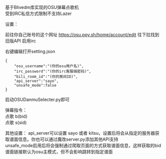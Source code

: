 基于Blivedm库实现的OSU弹幕点歌机  
受到IRC私信方式限制不支持Lazer


设置：

前往你自己账号的这个网址
https://osu.ppy.sh/home/account/edit
往下拉找到 旧版API 启用irc

右键编辑打开setting.json
```
{
    "osu_username":"(你的osu用户名)",
    "irc_password":"(你的irc客服端密码)",
    "bili_room_id":"(你的房间ID)",
    "api_server":"sayo",
    "unsafe_mode":false
}
```
启动OSUDanmuSelecter.py即可

弹幕指令：  
点歌 b(bid)  
点歌 s(sid)

其他设置：
api_server可以设置 sayo 或者 kitsu，设置后将会从指定的服务器获取谱面信息。你也可以通过魔改server.py添加其他API支持  
unsafe_mode启用后将会强制通过爬取页面的方式获取谱面信息，这样获取的bid谱面链接默认为osu主模式，但不会影响跳转到指定谱面  


